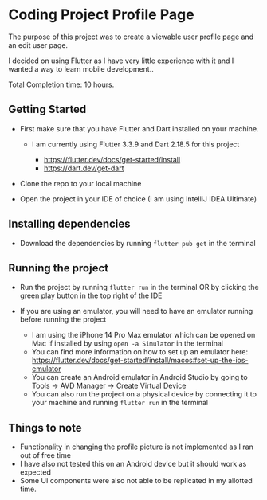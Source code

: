 # Coding Project Profile Page

The purpose of this project was to create a viewable user profile page and an edit user page.

I decided on using Flutter as I have very little experience with it and I wanted a way to learn mobile development..

Total Completion time: 10 hours.

## Getting Started

- First make sure that you have Flutter and Dart installed on your machine.
    - I am currently using Flutter 3.3.9 and Dart 2.18.5 for this project

      - https://flutter.dev/docs/get-started/install
      - https://dart.dev/get-dart

- Clone the repo to your local machine
- Open the project in your IDE of choice (I am using IntelliJ IDEA Ultimate)

## Installing dependencies
- Download the dependencies by running `flutter pub get` in the terminal

## Running the project
- Run the project by running `flutter run` in the terminal OR by clicking the green play button in the top right of the IDE


- If you are using an emulator, you will need to have an emulator running before running the project
    - I am using the iPhone 14 Pro Max emulator which can be opened on Mac if installed by using `open -a Simulator` in the terminal
    - You can find more information on how to set up an emulator here: https://flutter.dev/docs/get-started/install/macos#set-up-the-ios-emulator
    - You can create an Android emulator in Android Studio by going to Tools -> AVD Manager -> Create Virtual Device
    - You can also run the project on a physical device by connecting it to your machine and running `flutter run` in the terminal

## Things to note
- Functionality in changing the profile picture is not implemented as I ran out of free time
- I have also not tested this on an Android device but it should work as expected
- Some UI components were also not able to be replicated in my allotted time.



